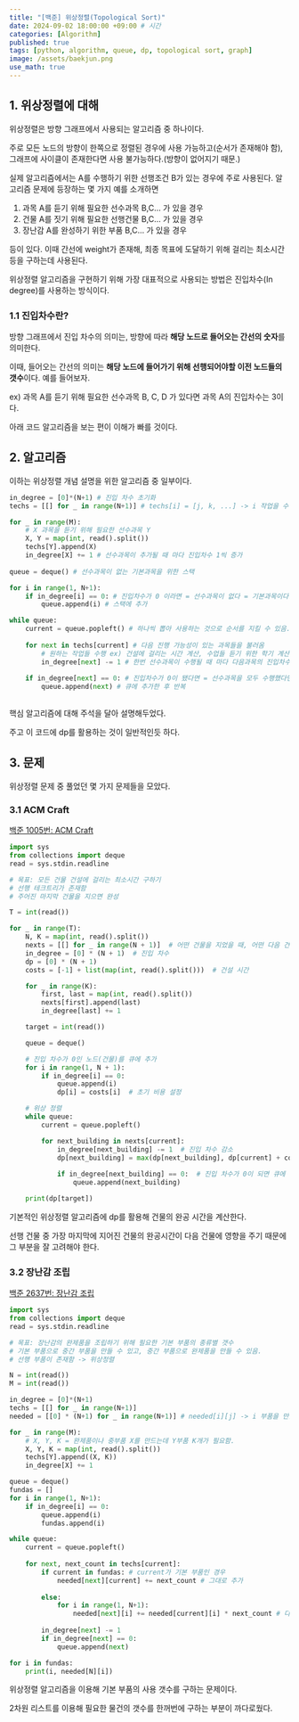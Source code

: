 ```yaml
---
title: "[백준] 위상정렬(Topological Sort)"
date: 2024-09-02 18:00:00 +09:00 # 시간
categories: [Algorithm]
published: true
tags: [python, algorithm, queue, dp, topological sort, graph]
image: /assets/baekjun.png  
use_math: true
---  
```


## 1. 위상정렬에 대해

위상정렬은 방향 그래프에서 사용되는 알고리즘 중 하나이다.

주로 모든 노드의 방향이 한쪽으로 정렬된 경우에 사용 가능하고(순서가 존재해야 함), 그래프에 사이클이 존재한다면 사용 불가능하다.(방향이 없어지기 때문.)

실제 알고리즘에서는 A를 수행하기 위한 선행조건 B가 있는 경우에 주로 사용된다. 알고리즘 문제에 등장하는 몇 가지 예를 소개하면

1. 과목 A를 듣기 위해 필요한 선수과목 B,C… 가 있을 경우
2. 건물 A를 짓기 위해 필요한 선행건물 B,C… 가 있을 경우
3. 장난감 A를 완성하기 위한 부품 B,C… 가 있을 경우

등이 있다. 이때 간선에 weight가 존재해, 최종 목표에 도달하기 위해 걸리는 최소시간 등을 구하는데 사용된다.

위상정렬 알고리즘을 구현하기 위해 가장 대표적으로 사용되는 방법은 진입차수(In degree)를 사용하는 방식이다.

### 1.1 진입차수란?

방향 그래프에서 진입 차수의 의미는, 방향에 따라 **해당 노드로 들어오는 간선의 숫자**를 의미한다.

이때, 들어오는 간선의 의미는 **해당 노드에 들어가기 위해 선행되어야할 이전 노드들의 갯수**이다. 예를 들어보자.

ex) 과목 A를 듣기 위해 필요한 선수과목 B, C, D 가 있다면 과목 A의 진입차수는 3이다.

아래 코드 알고리즘을 보는 편이 이해가 빠를 것이다.

## 2. 알고리즘

이하는 위상정렬 개념 설명을 위한 알고리즘 중 일부이다.

```python
in_degree = [0]*(N+1) # 진입 차수 초기화
techs = [[] for _ in range(N+1)] # techs[i] = [j, k, ...] -> i 작업을 수행한 후, 이후에 진행 가능한 작업들 j,k,...

for _ in range(M):
    # X 과목을 듣기 위해 필요한 선수과목 Y
    X, Y = map(int, read().split())
    techs[Y].append(X)
    in_degree[X] += 1 # 선수과목이 추가될 때 마다 진입차수 1씩 증가
 
queue = deque() # 선수과목이 없는 기본과목을 위한 스택

for i in range(1, N+1):
    if in_degree[i] == 0: # 진입차수가 0 이라면 = 선수과목이 없다 = 기본과목이다.
        queue.append(i) # 스택에 추가

while queue:
    current = queue.popleft() # 하나씩 뽑아 사용하는 것으로 순서를 지킬 수 있음.
    
    for next in techs[current] # 다음 진행 가능성이 있는 과목들을 불러옴
        # 원하는 작업들 수행 ex) 건설에 걸리는 시간 계산, 수업들 듣기 위한 학기 계산 등
        in_degree[next] -= 1 # 한번 선수과목이 수행될 때 마다 다음과목의 진입차수를 1씩 제거
    
    if in_degree[next] == 0: # 진입차수가 0이 됐다면 = 선수과목을 모두 수행했다면
        queue.append(next) # 큐에 추가한 후 반복
    
```

핵심 알고리즘에 대해 주석을 달아 설명해두었다.

주고 이 코드에 dp를 활용하는 것이 일반적인듯 하다.

## 3. 문제

위상정렬 문제 중 풀었던 몇 가지 문제들을 모았다.

### 3.1 ACM Craft

[백준 1005번: ACM Craft](https://www.acmicpc.net/problem/1005)

```python
import sys
from collections import deque
read = sys.stdin.readline

# 목표: 모든 건물 건설에 걸리는 최소시간 구하기
# 선행 테크트리가 존재함
# 주어진 마지막 건물을 지으면 완성

T = int(read())

for _ in range(T):
    N, K = map(int, read().split())
    nexts = [[] for _ in range(N + 1)]  # 어떤 건물을 지었을 때, 어떤 다음 건물이 건설 가능한지
    in_degree = [0] * (N + 1)  # 진입 차수
    dp = [0] * (N + 1)
    costs = [-1] + list(map(int, read().split()))  # 건설 시간

    for _ in range(K):
        first, last = map(int, read().split())
        nexts[first].append(last)
        in_degree[last] += 1

    target = int(read())

    queue = deque()

    # 진입 차수가 0인 노드(건물)를 큐에 추가
    for i in range(1, N + 1):
        if in_degree[i] == 0:
            queue.append(i)
            dp[i] = costs[i]  # 초기 비용 설정

    # 위상 정렬
    while queue:
        current = queue.popleft()

        for next_building in nexts[current]:
            in_degree[next_building] -= 1  # 진입 차수 감소
            dp[next_building] = max(dp[next_building], dp[current] + costs[next_building])
            
            if in_degree[next_building] == 0:  # 진입 차수가 0이 되면 큐에 추가
                queue.append(next_building)

    print(dp[target])
```

기본적인 위상정렬 알고리즘에 dp를 활용해 건물의 완공 시간을 계산한다.

선행 건물 중 가장 마지막에 지어진 건물의 완공시간이 다음 건물에 영향을 주기 때문에 그 부분을 잘 고려해야 한다.

### 3.2 장난감 조립

[백준 2637번: 장난감 조립](https://www.acmicpc.net/problem/2637)

```python
import sys
from collections import deque
read = sys.stdin.readline

# 목표: 장난감의 완제품을 조립하기 위해 필요한 기본 부품의 종류별 갯수
# 기본 부품으로 중간 부품을 만들 수 있고, 중간 부품으로 완제품을 만들 수 있음.
# 선행 부품이 존재함 -> 위상정렬

N = int(read())
M = int(read())

in_degree = [0]*(N+1)
techs = [[] for _ in range(N+1)]
needed = [[0] * (N+1) for _ in range(N+1)] # needed[i][j] -> i 부품을 만들기 위해 필요한 j 부품의 양

for _ in range(M):
    # X, Y, K = 완제품이나 중부품 X를 만드는데 Y부품 K개가 필요함.
    X, Y, K = map(int, read().split())
    techs[Y].append((X, K))
    in_degree[X] += 1

queue = deque()
fundas = []
for i in range(1, N+1):
    if in_degree[i] == 0:
        queue.append(i)
        fundas.append(i)

while queue:
    current = queue.popleft()
    
    for next, next_count in techs[current]:
        if current in fundas: # current가 기본 부품인 경우
            needed[next][current] += next_count # 그대로 추가
        
        else:
            for i in range(1, N+1):
                needed[next][i] += needed[current][i] * next_count # 다음 부품에 추가
        
        in_degree[next] -= 1
        if in_degree[next] == 0:
            queue.append(next)

for i in fundas:
    print(i, needed[N][i])
```

위상정렬 알고리즘을 이용해 기본 부품의 사용 갯수를 구하는 문제이다.

2차원 리스트를 이용해 필요한 물건의 갯수를 한꺼번에 구하는 부분이 까다로웠다.